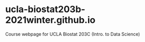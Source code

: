 # ucla-biostat203b-2021winter.github.io
Course webpage for UCLA Biostat 203C (Intro. to Data Science)
